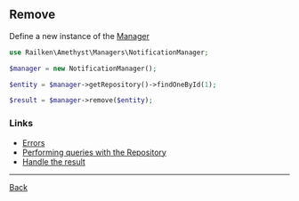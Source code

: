 ## Remove 

Define a new instance of the [Manager](manager.md)

```php
use Railken\Amethyst\Managers\NotificationManager;

$manager = new NotificationManager();
```

```php
$entity = $manager->getRepository()->findOneById(1);

$result = $manager->remove($entity);
```

### Links
* [Errors](errors.md)
* [Performing queries with the Repository](repository.md)
* [Handle the result](result.md)

---
[Back](index.md)